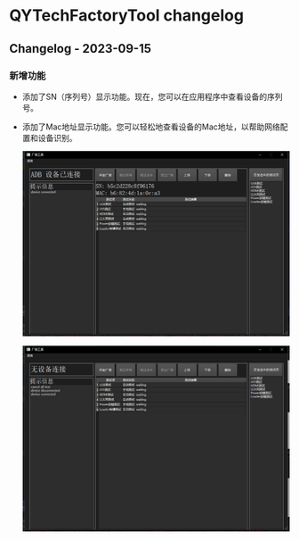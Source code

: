 # QYTechFactoryTool changelog

## Changelog - 2023-09-15

### 新增功能

- 添加了SN（序列号）显示功能。现在，您可以在应用程序中查看设备的序列号。
- 添加了Mac地址显示功能。您可以轻松地查看设备的Mac地址，以帮助网络配置和设备识别。

  ![设备连接状态](image/changelog/1694760335019.png)

  ![设备未连接状态](image/changelog/1694760344861.png)
